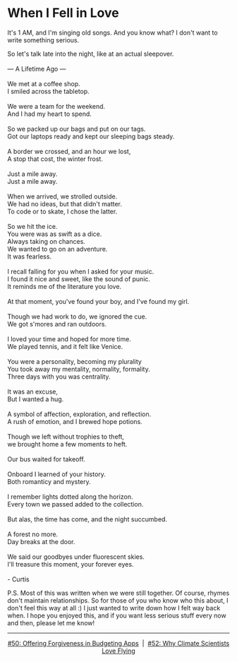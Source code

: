 # When I Fell in Love

It's 1 AM, and I'm singing old songs. And you know what? I don't want to write something serious.

So let's talk late into the night, like at an actual sleepover.
<br><br>
— A Lifetime Ago —
<br><br>
We met at a coffee shop.<br>
I smiled across the tabletop.
<br><br>
We were a team for the weekend.<br>
And I had my heart to spend.
<br><br>
So we packed up our bags and put on our tags.<br>
Got our laptops ready and kept our sleeping bags steady.
<br><br>
A border we crossed, and an hour we lost,<br>
A stop that cost, the winter frost.
<br><br>
Just a mile away.<br>
Just a mile away.
<br><br>
When we arrived, we strolled outside.<br>
We had no ideas, but that didn't matter.<br>
To code or to skate, I chose the latter.
<br><br>
So we hit the ice.<br>
You were was as swift as a dice.<br>
Always taking on chances.<br>
We wanted to go on an adventure.<br>
It was fearless.
<br><br>
I recall falling for you when I asked for your music.<br>
I found it nice and sweet, like the sound of punic.<br>
It reminds me of the literature you love.
<br><br>
At that moment, you've found your boy, and I've found my girl.
<br><br>
Though we had work to do, we ignored the cue.<br>
We got s'mores and ran outdoors.
<br><br>
I loved your time and hoped for more time.<br>
We played tennis, and it felt like Venice.
<br><br>
You were a personality, becoming my plurality<br>
You took away my mentality, normality, formality.<br>
Three days with you was centrality.
<br><br>
It was an excuse,<br>
But I wanted a hug.
<br><br>
A symbol of affection, exploration, and reflection.<br>
A rush of emotion, and I brewed hope potions.
<br><br>
Though we left without trophies to theft,<br>
we brought home a few moments to heft.
<br><br>
Our bus waited for takeoff.
<br><br>
Onboard I learned of your history.<br>
Both romanticy and mystery.
<br><br>
I remember lights dotted along the horizon.<br>
Every town we passed added to the collection.
<br><br>
But alas, the time has come, and the night succumbed.
<br><br>
A forest no more.<br>
Day breaks at the door.
<br><br>
We said our goodbyes under fluorescent skies.<br>
I'll treasure this moment, your forever eyes.
<br><br>
\- Curtis

P.S. Most of this was written when we were still together. Of course, rhymes don't maintain relationships. So for those of you who know who this about, I don't feel this way at all :) I just wanted to write down how I felt way back when. I hope you enjoyed this, and if you want less serious stuff every now and then, please let me know!

<!--START OF FOOTER-->
<hr style="margin-top:9px;height:1px;border: 0;background-image: linear-gradient(to right, rgba(0, 0, 0, 0.0), rgba(0, 0, 0, 0.5),rgba(0, 0, 0, 0.0));">
<!--START OF ISSUE NAVIGATION LINKS-->
<p align="center"><a href='050_offering_forgiveness_in_budgeting_apps.md'>#50: Offering Forgiveness in Budgeting Apps</a>&nbsp;&nbsp;|&nbsp;&nbsp;<a href='052_why_climate_scientists_love_flying.md'>#52: Why Climate Scientists Love Flying</a></p>
<!--START OF ISSUE NAVIGATION LINKS-->
<!--END OF FOOTER-->
